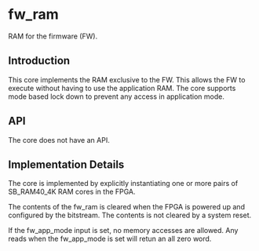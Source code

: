 # fw_ram
RAM for the firmware (FW).


## Introduction
This core implements the RAM exclusive to the FW. This allows the FW
to execute without having to use the application RAM. The core
supports mode based lock down to prevent any access in application
mode.


## API
The core does not have an API.


## Implementation Details
The core is implemented by explicitly instantiating one or more pairs
of SB_RAM40_4K RAM cores in the FPGA.

The contents of the fw_ram is cleared when the FPGA is powered up and
configured by the bitstream. The contents is not cleared by a system
reset.

If the fw_app_mode input is set, no memory accesses are allowed. Any
reads when the fw_app_mode is set will retun an all zero word.
